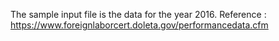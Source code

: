 The sample input file is the data for the year 2016. Reference : https://www.foreignlaborcert.doleta.gov/performancedata.cfm
